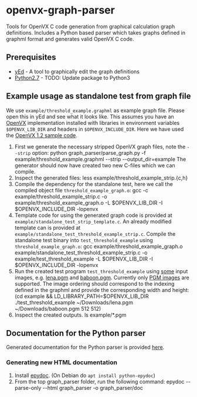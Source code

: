 # openvx-graph-parser
Tools for OpenVX C code generation from graphical calculation graph definitions.
Includes a Python based parser which takes graphs defined in graphml format and generates valid OpenVX C code.

## Prerequisites
- [yEd](https://www.yworks.com/products/yed) - A tool to graphically edit the graph definitions
- [Python2.7](https://www.python.org/download/releases/2.7/) - TODO: Update package to Python3

## Example usage as standalone test from graph file
We use `example/threshold_example.graphml` as example graph file. Please open this in yEd and see what it looks like.
This assumes you have an [OpenVX](https://www.khronos.org/openvx/) implementation installed with libraries in environment variables `$OPENVX_LIB_DIR` and headers in `$OPENVX_INCLUDE_DIR`.
Here we have used the [OpenVX 1.2 sample code](https://www.khronos.org/registry/OpenVX/sample/openvx_sample_1.2.tar.bz2).

1. First we generate the necessary stripped OpenVX graph files, note the `--strip` option:
       python graph_parser/parse_graph.py -f example/threshold_example.graphml --strip --output_dir=example
   The generator should now have created two new C-files which we can compile.
1. Inspect the generated files:
       less example/threshold_example_strip.{c,h}
1. Compile the dependency for the standalone test, here we call the compiled object file `threshold_example_graph.o`:
       gcc -c example/threshold_example_strip.c -o example/threshold_example_graph.o -L $OPENVX_LIB_DIR -I $OPENVX_INCLUDE_DIR -lopenvx
1. Template code for using the generated graph code is provided at `example/standalone_test_strip_template.c`.
   An already modified template can is provided at `example/standalone_test_threshold_example_strip.c`. Compile the standalone test binary into `test_threshold_example` using `threshold_example_graph.o`:
       gcc example/threshold_example_graph.o example/standalone_test_threshold_example_strip.c -o example/test_threshold_example -L $OPENVX_LIB_DIR -I $OPENVX_INCLUDE_DIR -lopenvx
1. Run the created test program `test_threshold_example` using [some](https://people.sc.fsu.edu/~jburkardt/data/pgmb/pgmb.html) input images, e.g. [lena.pgm](https://people.sc.fsu.edu/~jburkardt/data/pgmb/lena.pgm) and [baboon.pgm](https://people.sc.fsu.edu/~jburkardt/data/pgmb/baboon.pgm).
   Currently only [PGM images](http://netpbm.sourceforge.net/doc/pgm.html) are supported. The image ordering should correspond to the indexing defined in the graphml and provide the corresponding width and height:
       (cd example && LD_LIBRARY_PATH=$OPENVX_LIB_DIR ./test_threshold_example ~/Downloads/lena.pgm ~/Downloads/baboon.pgm 512 512)
1. Inspect the created outputs.
       ls example/*.pgm

## Documentation for the Python parser
Generated documentation for the Python parser is provided [here](graph_parser/doc/index.html).
### Generating new HTML documentation
1. Install [epydoc](http://epydoc.sourceforge.net/manual-install.html). (On Debian do `apt install python-epydoc`)
1. From the top graph_parser folder, run the following command:
       epydoc --parse-only --html graph_parser -o graph_parser/doc
